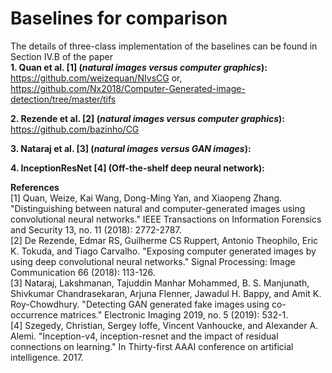 # Baselines for comparison
The details of three-class implementation of the baselines can be found in Section IV.B of the paper </br>
**1. Quan et al. [1] (_natural images versus computer graphics_):** </br>
https://github.com/weizequan/NIvsCG or, </br>
https://github.com/Nx2018/Computer-Generated-image-detection/tree/master/tifs </br>

**2. Rezende et al. [2] (_natural images versus computer graphics_):** </br>
https://github.com/bazinho/CG </br>

**3. Nataraj et al. [3] (_natural images versus GAN images_):** </br> 

**4. InceptionResNet [4] (Off-the-shelf deep neural network):** </br> 

**References** </br>
[1] Quan, Weize, Kai Wang, Dong-Ming Yan, and Xiaopeng Zhang. "Distinguishing between natural and computer-generated images using convolutional neural networks." IEEE Transactions on Information Forensics and Security 13, no. 11 (2018): 2772-2787. </br>
[2] De Rezende, Edmar RS, Guilherme CS Ruppert, Antonio Theophilo, Eric K. Tokuda, and Tiago Carvalho. "Exposing computer generated images by using deep convolutional neural networks." Signal Processing: Image Communication 66 (2018): 113-126. </br>
[3] Nataraj, Lakshmanan, Tajuddin Manhar Mohammed, B. S. Manjunath, Shivkumar Chandrasekaran, Arjuna Flenner, Jawadul H. Bappy, and Amit K. Roy-Chowdhury. "Detecting GAN generated fake images using co-occurrence matrices." Electronic Imaging 2019, no. 5 (2019): 532-1. </br>
[4] Szegedy, Christian, Sergey Ioffe, Vincent Vanhoucke, and Alexander A. Alemi. "Inception-v4, inception-resnet and the impact of residual connections on learning." In Thirty-first AAAI conference on artificial intelligence. 2017. </br>

